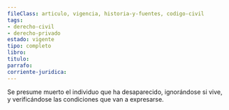 ```yaml
---
fileClass: articulo, vigencia, historia-y-fuentes, codigo-civil
tags:
- derecho-civil
- derecho-privado
estado: vigente
tipo: completo
libro:
titulo:
parrafo:
corriente-juridica:
---
```

Se presume muerto el individuo que ha desaparecido, ignorándose si vive, y verificándose las condiciones que van a expresarse.